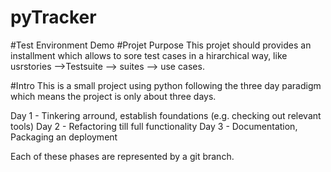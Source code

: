 # pyTracker
#Test Environment Demo
#Projet Purpose
This projet should provides an installment which allows to sore test cases  in a hirarchical 
way, like usrstories -->Testsuite --> suites  --> use cases.

#Intro
This is a small project using python following the three day paradigm which means the project is only about three days.

Day 1 - Tinkering arround, establish foundations (e.g. checking out relevant tools)
Day 2 - Refactoring till full functionality
Day 3 - Documentation, Packaging an deployment

Each of these phases are represented by a git branch.

